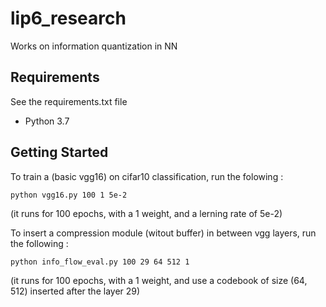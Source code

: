 # lip6_research
Works on information quantization in NN

## Requirements

See the requirements.txt file
+ Python 3.7

## Getting Started

To train a (basic vgg16) on cifar10 classification, run the folowing :

	python vgg16.py 100 1 5e-2
 (it runs for 100 epochs, with a 1 weight, and a lerning rate of 5e-2)

To insert a compression module (witout buffer) in between vgg layers, run the following :

	python info_flow_eval.py 100 29 64 512 1
 (it runs for 100 epochs, with a 1 weight, and use a codebook of size (64, 512) inserted after the layer 29)


 
